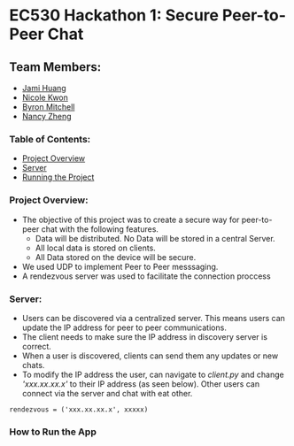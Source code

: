 # EC530 Hackathon 1: Secure Peer-to-Peer Chat 

## Team Members:
* [Jami Huang](https://github.com/jamih)
* [Nicole Kwon](https://github.com/nicolekwon)
* [Byron Mitchell](https://github.com/Byron05)
* [Nancy Zheng](https://github.com/nancyzhe)

### Table of Contents:
* [Project Overview](#projectoverview)
* [Server](#server)
* [Running the Project](#runningapp)

<a name="projectoverview"></a> 
### Project Overview: ###
* The objective of this project was to create a secure way for peer-to-peer chat with the following features. 
    * Data will be distributed.  No Data will be stored in a central Server.
    * All local data is stored on clients.
    * All Data stored on the device will be secure.
* We used UDP to implement Peer to Peer messsaging. 
* A rendezvous server was used to facilitate the connection proccess
   
   
<a name="server"></a> 
### Server: ###
* Users can be discovered via a centralized server. This means users can update the IP address for peer to peer communications.
* The client needs to make sure the IP address in discovery server is correct. 
* When a user is discovered, clients can send them any updates or new chats.
* To modify the IP address the user, can navigate to *client.py* and change *'xxx.xx.xx.x'* to their IP address (as seen below). Other users can connect via the server and chat with eat other. 

```
rendezvous = ('xxx.xx.xx.x', xxxxx)
```

<a name="runningapp"></a> 
 ### How to Run the App ###

